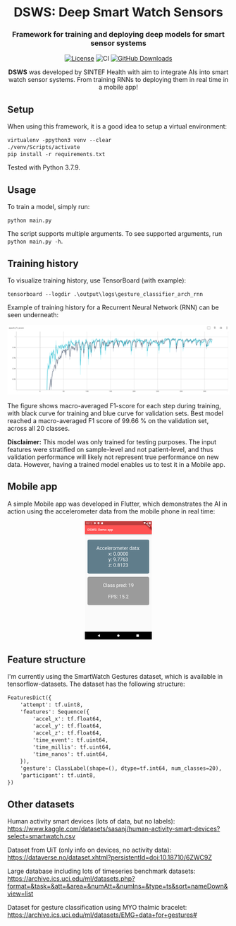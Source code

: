 <div align="center">
<h1 align="center">DSWS: Deep Smart Watch Sensors</h1>
<h3 align="center">Framework for training and deploying deep models for smart sensor systems</h3>

[![License](https://img.shields.io/badge/License-MIT-green.svg)](https://opensource.org/licenses/MIT)
![CI](https://github.com/andreped/DSWS/workflows/Build%20APK/badge.svg)
[![GitHub Downloads](https://img.shields.io/github/downloads/andreped/DSWS/total?label=GitHub%20downloads&logo=github)](https://github.com/andreped/DSWS/releases)
 
**DSWS** was developed by SINTEF Health with aim to integrate AIs into smart watch sensor systems. From training RNNs to deploying them in real time in a mobile app!
</div>


## Setup

When using this framework, it is a good idea to setup a virtual environment:
```
virtualenv -ppython3 venv --clear
./venv/Scripts/activate
pip install -r requirements.txt
```

Tested with Python 3.7.9.

## Usage

To train a model, simply run:
```
python main.py
```

The script supports multiple arguments. To see supported arguments, run `python main.py -h`.

## Training history

To visualize training history, use TensorBoard (with example):
```
tensorboard --logdir .\output\logs\gesture_classifier_arch_rnn
```

Example of training history for a Recurrent Neural Network (RNN) can be seen underneath:

<img src="assets/RNN_training_curve.png">

The figure shows macro-averaged F1-score for each step during training, with black curve for training and blue curve for validation sets.
Best model reached a macro-averaged F1 score of 99.66 % on the validation set, across all 20 classes.

**Disclaimer:** This model was only trained for testing purposes. The input features were stratified on sample-level and not patient-level, and thus validation performance will likely not represent true performance on new data. However, having a trained model enables us to test it in a Mobile app.

## Mobile app

A simple Mobile app was developed in Flutter, which demonstrates the AI in action using the accelerometer data from the mobile phone in real time:

<div align="center">
<img src="sw_app/assets/app_snapshot.png" width="30%">
</div>

## Feature structure

I'm currently using the SmartWatch Gestures dataset,
which is available in tensorflow-datasets. The dataset has the
following structure:
```
FeaturesDict({
    'attempt': tf.uint8,
    'features': Sequence({
        'accel_x': tf.float64,
        'accel_y': tf.float64,
        'accel_z': tf.float64,
        'time_event': tf.uint64,
        'time_millis': tf.uint64,
        'time_nanos': tf.uint64,
    }),
    'gesture': ClassLabel(shape=(), dtype=tf.int64, num_classes=20),
    'participant': tf.uint8,
})
```

## Other datasets

Human activity smart devices (lots of data, but no labels):
https://www.kaggle.com/datasets/sasanj/human-activity-smart-devices?select=smartwatch.csv

Dataset from UiT (only info on devices, no activity data):
https://dataverse.no/dataset.xhtml?persistentId=doi:10.18710/6ZWC9Z

Large database including lots of timeseries benchmark datasets:
https://archive.ics.uci.edu/ml/datasets.php?format=&task=&att=&area=&numAtt=&numIns=&type=ts&sort=nameDown&view=list

Dataset for gesture classification using MYO thalmic bracelet:
https://archive.ics.uci.edu/ml/datasets/EMG+data+for+gestures#

